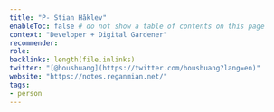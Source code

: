 ```yaml
---
title: "P- Stian Håklev"
enableToc: false # do not show a table of contents on this page
context: "Developer + Digital Gardener"
recommender:
role:
backlinks: length(file.inlinks) 
twitter: "[@houshuang](https://twitter.com/houshuang?lang=en)"
website: "https://notes.reganmian.net/"
tags:
- person
---
```


